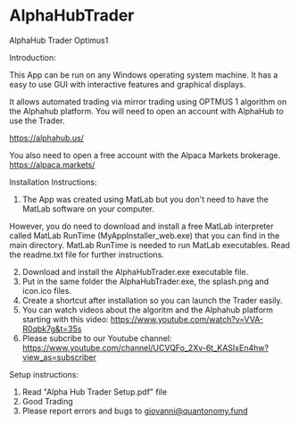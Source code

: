 # AlphaHubTrader
AlphaHub Trader Optimus1

Introduction:

This App can be run on any Windows operating system machine. 
It has a easy to use GUI with interactive features and graphical displays. 

It allows automated trading via mirror trading using OPTMUS 1 algorithm on the Alphahub platform.
You will need to open an account with AlphaHub to use the Trader.

https://alphahub.us/

You also need to open a free account with the Alpaca Markets brokerage. 
https://alpaca.markets/

Installation Instructions:

1) The App was created using MatLab but you don't need to have the MatLab software on your computer. 

However, you do need to download and install a free MatLab interpreter called MatLab RunTime (MyAppInstaller_web.exe) that you can find in the main directory. 
MatLab RunTime is needed to run MatLab executables. 
Read the readme.txt file for further instructions.  

2) Download and install the AlphaHubTrader.exe executable file. 
3) Put in the same folder the AlphaHubTrader.exe, the splash.png and icon.ico files.
4) Create a shortcut after installation so you can launch the Trader easily. 
5) You can watch videos about the algoritm and the Alphahub platform starting with this video:
https://www.youtube.com/watch?v=VVA-R0qbk7g&t=35s
6) Please subcribe to our Youtube channel:
https://www.youtube.com/channel/UCVQFo_2Xv-6t_KASIxEn4hw?view_as=subscriber

Setup instructions:

1) Read "Alpha Hub Trader Setup.pdf" file
2) Good Trading
3) Please report errors and bugs to giovanni@quantonomy.fund






